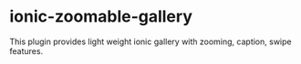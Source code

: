 # ionic-zoomable-gallery
This plugin provides light weight ionic gallery with zooming, caption, swipe features.
